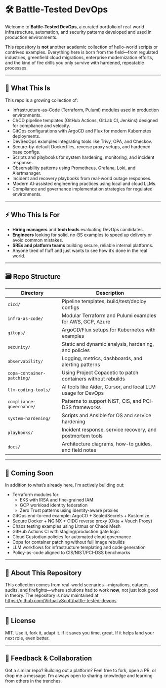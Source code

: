 # 🛠️ Battle-Tested DevOps

Welcome to **Battle-Tested DevOps**, a curated portfolio of real-world infrastructure, automation, and security patterns developed and used in production environments.


This repository is **not** another academic collection of hello-world scripts or contrived examples. Everything here is born from the field—from regulated industries, greenfield cloud migrations, enterprise modernization efforts, and the kind of fire drills you only survive with hardened, repeatable processes.

---

## 🎯 What This Is

This repo is a growing collection of:

- Infrastructure-as-Code (Terraform, Pulumi) modules used in production environments.
- CI/CD pipeline templates (GitHub Actions, GitLab CI, Jenkins) designed for compliance and velocity.
- GitOps configurations with ArgoCD and Flux for modern Kubernetes deployments.
- DevSecOps examples integrating tools like Trivy, OPA, and Checkov.
- Secure-by-default Dockerfiles, reverse proxy setups, and hardened base configs.
- Scripts and playbooks for system hardening, monitoring, and incident response.
- Observability patterns using Prometheus, Grafana, Loki, and Alertmanager.
- Incident and recovery playbooks from real-world outage responses.
- Modern AI-assisted engineering practices using local and cloud LLMs.
- Compliance and governance implementation strategies for regulated environments.

---

## ⚡ Who This Is For

- **Hiring managers** and **tech leads** evaluating DevOps candidates.
- **Engineers** looking for solid, no-BS examples to speed up delivery or avoid common mistakes.
- **SREs and platform teams** building secure, reliable internal platforms.
- Anyone tired of fluff and just wants to see how it’s done in the real world.

---

## 🗃️ Repo Structure

| Directory                | Description |
|--------------------------|-------------|
| `cicd/`                  | Pipeline templates, build/test/deploy configs |
| `infra-as-code/`         | Modular Terraform and Pulumi examples for AWS, GCP, Azure |
| `gitops/`                | ArgoCD/Flux setups for Kubernetes with examples |
| `security/`              | Static and dynamic analysis, hardening, and policies |
| `observability/`         | Logging, metrics, dashboards, and alerting patterns |
| `copa-container-patching/` | Using Project Copacetic to patch containers without rebuilds |
| `llm-coding-tools/`      | AI tools like Aider, Cursor, and local LLM usage for DevOps |
| `compliance-governance/` | Patterns to support NIST, CIS, and PCI-DSS frameworks |
| `system-hardening/`      | Scripts and Ansible for OS and service hardening |
| `playbooks/`             | Incident response, service recovery, and postmortem tools |
| `docs/`                  | Architecture diagrams, how-to guides, and field notes |

---

## 🧠 Coming Soon

In addition to what’s already here, I’m actively building out:

- Terraform modules for:
  - EKS with IRSA and fine-grained IAM
  - GCP workload identity federation
  - Zero Trust patterns using identity-aware proxies
- GitOps end-to-end example: ArgoCD + SealedSecrets + Kustomize
- Secure Docker + NGINX + OIDC reverse proxy (Okta + Vouch Proxy)
- Chaos testing examples using Litmus or Chaos Mesh
- GitHub Actions CI with staging/production gate logic
- Cloud Custodian policies for automated cloud governance
- Copa for container patching without full image rebuilds
- LLM workflows for infrastructure templating and code generation
- Policy-as-code aligned to CIS/NIST/PCI-DSS benchmarks

---

## 🤝 About This Repository

This collection comes from real-world scenarios—migrations, outages, audits, and firefights—where solutions had to work **now**, not just look good in theory. The repository is now maintained at https://github.com/VirtuallyScott/battle-tested-devops

---

## 🪪 License

MIT. Use it, fork it, adapt it. If it saves you time, great. If it helps land your next role, even better.

---

## 💬 Feedback & Collaboration

Got a similar repo? Building out a platform? Feel free to fork, open a PR, or drop me a message. I’m always open to sharing knowledge and learning from others in the trenches.
